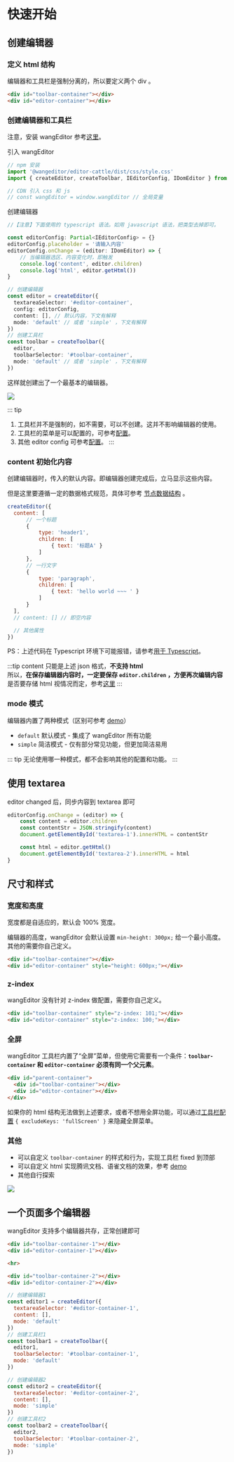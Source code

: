 # 快速开始

## 创建编辑器

### 定义 html 结构

编辑器和工具栏是强制分离的，所以要定义两个 div 。

```html
<div id="toolbar-container"></div>
<div id="editor-container"></div>
```

### 创建编辑器和工具栏

注意，安装 wangEditor 参考[这里](/v5/guide/installation.html)。

引入 wangEditor

```js
// npm 安装
import '@wangeditor/editor-cattle/dist/css/style.css'
import { createEditor, createToolbar, IEditorConfig, IDomEditor } from '@wangeditor/editor-cattle'

// CDN 引入 css 和 js
// const wangEditor = window.wangEditor // 全局变量
```

创建编辑器

```ts
//【注意】下面使用的 typescript 语法。如用 javascript 语法，把类型去掉即可。

const editorConfig: Partial<IEditorConfig> = {}
editorConfig.placeholder = '请输入内容'
editorConfig.onChange = (editor: IDomEditor) => {
    // 当编辑器选区、内容变化时，即触发
    console.log('content', editor.children)
    console.log('html', editor.getHtml())
}

// 创建编辑器
const editor = createEditor({
  textareaSelector: '#editor-container',
  config: editorConfig,
  content: [], // 默认内容，下文有解释
  mode: 'default' // 或者 'simple' ，下文有解释
})
// 创建工具栏
const toolbar = createToolbar({
  editor,
  toolbarSelector: '#toolbar-container',
  mode: 'default' // 或者 'simple' ，下文有解释
})
```

这样就创建出了一个最基本的编辑器。

![](/v5/image/editor.png)

::: tip
1. 工具栏并不是强制的，如不需要，可以不创建。这并不影响编辑器的使用。
2. 工具栏的菜单是可以配置的，可参考[配置](/v5/guide/toolbar-config.html)。
3. 其他 editor config 可参考[配置](/v5/guide/editor-config.html)。
:::

### content 初始化内容

创建编辑器时，传入的默认内容。即编辑器创建完成后，立马显示这些内容。

但是这里要遵循一定的数据格式规范，具体可参考 [节点数据结构](/v5/guide/node-define.html) 。

```js
createEditor({
  content: [
      // 一个标题
      {
          type: 'header1',
          children: [
              { text: '标题A' }
          ]
      },
      // 一行文字
      {
          type: 'paragraph',
          children: [
              { text: 'hello world ~~~ ' }
          ]
      }
  ],
  // content: [] // 即空内容

  // 其他属性
})
```

PS：上述代码在 Typescript 环境下可能报错，请参考[用于 Typescript](/v5/guide/for-ts.html)。

:::tip
content 只能是上述 json 格式，**不支持 html**<br>
所以，**在保存编辑器内容时，一定要保存 `editor.children` ，方便再次编辑内容**<br>
是否要存储 html 视情况而定，参考[这里](/v5/guide/display.html)
:::

### mode 模式

编辑器内置了两种模式（区别可参考 [demo](https://www.wangeditor.com/demo/zh-CN/index.html)）
- `default` 默认模式 - 集成了 wangEditor 所有功能
- `simple` 简洁模式 - 仅有部分常见功能，但更加简洁易用

::: tip
无论使用哪一种模式，都不会影响其他的配置和功能。
:::

## 使用 textarea

editor changed 后，同步内容到 textarea 即可

```js
editorConfig.onChange = (editor) => {
    const content = editor.children
    const contentStr = JSON.stringify(content)
    document.getElementById('textarea-1').innerHTML = contentStr

    const html = editor.getHtml()
    document.getElementById('textarea-2').innerHTML = html
}
```

## 尺寸和样式

### 宽度和高度

宽度都是自适应的，默认会 100% 宽度。

编辑器的高度，wangEditor 会默认设置 `min-height: 300px;` 给一个最小高度。其他的需要你自己定义。

```html
<div id="toolbar-container"></div>
<div id="editor-container" style="height: 600px;"></div>
```

### z-index

wangEditor 没有针对 z-index 做配置，需要你自己定义。

```html
<div id="toolbar-container" style="z-index: 101;"></div>
<div id="editor-container" style="z-index: 100;"></div>
```

### 全屏

wangEditor 工具栏内置了“全屏”菜单，但使用它需要有一个条件：**`toolbar-container` 和 `editor-container` 必须有同一个父元素**。

```html
<div id="parent-container">
  <div id="toolbar-container"></div>
  <div id="editor-container"></div>
</div>
```

如果你的 html 结构无法做到上述要求，或者不想用全屏功能，可以通过[工具栏配置](/v5/guide/toolbar-config.html) `{ excludeKeys: 'fullScreen' }` 来隐藏全屏菜单。

### 其他

- 可以自定义 `toolbar-container` 的样式和行为，实现工具栏 fixed 到顶部
- 可以自定义 html 实现腾讯文档、语雀文档的效果，参考 [demo](https://www.wangeditor.com/demo/zh-CN/like-qq-doc.html)
- 其他自行探索

![](/v5/image/yuque.png)

## 一个页面多个编辑器

wangEditor 支持多个编辑器共存，正常创建即可

```html
<div id="toolbar-container-1"></div>
<div id="editor-container-1"></div>

<hr>

<div id="toolbar-container-2"></div>
<div id="editor-container-2"></div>
```

```js
// 创建编辑器1
const editor1 = createEditor({
  textareaSelector: '#editor-container-1',
  content: [],
  mode: 'default'
})
// 创建工具栏1
const toolbar1 = createToolbar({
  editor1,
  toolbarSelector: '#toolbar-container-1',
  mode: 'default'
})

// 创建编辑器2
const editor2 = createEditor({
  textareaSelector: '#editor-container-2',
  content: [],
  mode: 'simple'
})
// 创建工具栏2
const toolbar2 = createToolbar({
  editor2,
  toolbarSelector: '#toolbar-container-2',
  mode: 'simple'
})
```
